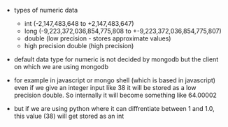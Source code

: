 - types of numeric data
    - int (-2,147,483,648 to +2,147,483,647)
    - long (-9,223,372,036,854,775,808 to +-9,223,372,036,854,775,807)
    - double (low precision - stores approximate values)
    - high precision double (high precision)

- default data type for numeric is not decided by mongodb but the client on which we are using mongodb
- for example in javascript or mongo shell (which is based in javascript) even if we give an integer input like 38 it will be stored as a low precision double. So internally it will become something like 64.00002
- but if we are using python where it can diffrentiate between 1 and 1.0, this value (38) will get stored as an int


